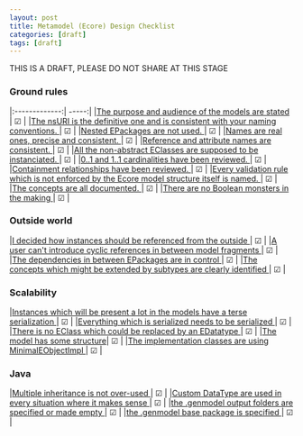 ```yaml
---
layout: post
title: Metamodel (Ecore) Design Checklist
categories: [draft]
tags: [draft]
---
```


THIS IS A DRAFT, PLEASE DO NOT SHARE AT THIS STAGE

### Ground rules

|:-------------:| -----:|
|[The purpose and audience of the models are stated ](../ecore-design-checklist-part1#the-purpose-and-audience-of-the-models-are-stated)| ☑ |
|[The nsURI is the definitive one and is consistent with your naming conventions.  ](../ecore-design-checklist-part1#the-nsuri-is-the-definitive-one-and-is-consistent-with-your-naming-conventions)| ☑ |
|[Nested EPackages are not used. ](../ecore-design-checklist-part1#nested-epackages-are-not-used)| ☑ |
|[Names are real ones, precise and consistent. ](../ecore-design-checklist-part1#names-are-real-ones-precise-and-consistent)| ☑ |
|[Reference and attribute names are consistent. ](../ecore-design-checklist-part1#reference-and-attribute-names-are-consistent)| ☑ |
|[All the non-abstract EClasses are supposed to be instanciated. ](../ecore-design-checklist-part1#all-the-non-abstract-eclasses-are-supposed-to-be-instanciated)| ☑ |
|[0..1 and 1..1 cardinalities have been reviewed. ](../ecore-design-checklist-part1#and-11-cardinalities-have-been-reviewed)| ☑ |
|[Containment relationships have been reviewed. ](../ecore-design-checklist-part1#containment-relationships-have-been-reviewed)| ☑ |
|[Every validation rule which is not enforced by the Ecore model structure itself is named. ](../ecore-design-checklist-part1#every-validation-rule-which-is-not-enforced-by-the-ecore-model-structure-itself-is-named)| ☑ |
|[The concepts are all documented. ](../ecore-design-checklist-part1#the-concepts-are-all-documented)| ☑ |
|[There are no Boolean monsters in the making ](../ecore-design-checklist-part1#there-are-no-boolean-monsters-in-the-making)| ☑ |

### Outside world

|[I decided how instances should be referenced from the outside ](../ecore-design-checklist-part1#i-decided-how-instances-should-be-referenced-from-the-outside)| ☑ |
|[A user can't introduce cyclic references in between model fragments ](../ecore-design-checklist-part1#a-user-cant-introduce-cyclic-references-in-between-model-fragments)| ☑ |
|[The dependencies in between EPackages are in control ](../ecore-design-checklist-part1#the-dependencies-in-between-epackages-are-in-control)| ☑ |
|[The concepts which might be extended by subtypes are clearly identified ](../ecore-design-checklist-part1#the-concepts-which-might-be-extended-by-subtypes-are-clearly-identified)| ☑ |

### Scalability 

|[Instances which will be present a lot in the models have a terse serialization ](../ecore-design-checklist-part2#instances-which-will-be-present-a-lot-in-the-models-have-a-terse-serialization)| ☑ |
|[Everything which is serialized needs to be serialized ](../ecore-design-checklist-part2#everything-which-is-serialized-needs-to-be-serialized)| ☑ |
|[There is no EClass which could be replaced by an EDatatype ](../ecore-design-checklist-part2#there-is-no-eclass-which-could-be-replaced-by-an-edatatype)| ☑ |
|[The model has some structure](../ecore-design-checklist-part2#the-model-has-some-structure)| ☑ |
|[The implementation classes are using MinimalEObjectImpl ](../ecore-design-checklist-part2#the-implementation-classes-are-using-minimaleobjectimpl)| ☑ |

### Java

|[Multiple inheritance is not over-used ](../ecore-design-checklist-part2#multiple-inheritance-is-not-over-used)| ☑ |
|[Custom DataType are used in every situation where it makes sense ](../ecore-design-checklist-part2#custom-datatype-are-used-in-every-situation-where-it-makes-sense)| ☑ |
|[the .genmodel output folders are specified or made empty ](../ecore-design-checklist-part2#the-genmodel-output-folders-are-specified-or-made-empty)| ☑ |
|[the .genmodel base package is specified ](../ecore-design-checklist-part2#the-genmodel-base-package-is-specified)| ☑ |


